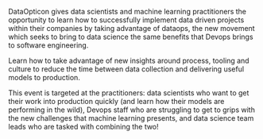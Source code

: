 DataOpticon gives data scientists and machine learning practitioners the opportunity to learn how to successfully implement data driven projects within their companies by taking advantage of dataops, the new movement which seeks to bring to data science the same benefits that Devops brings to software engineering.

Learn how to take advantage of new insights around process, tooling and culture to reduce the time between data collection and delivering useful models to production.

This event is targeted at the practitioners: data scientists who want to get their work into production quickly (and learn how their models are performing in the wild), Devops staff who are struggling to get to grips with the new challenges that machine learning presents, and data science team leads who are tasked with combining the two!
